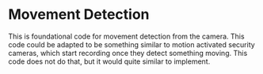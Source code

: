 # Movement Detection

This is foundational code for movement detection from the camera. This code could be adapted to be something similar to motion activated security cameras, which start recording once they detect something moving. This code does not do that, but it would quite similar to implement.
